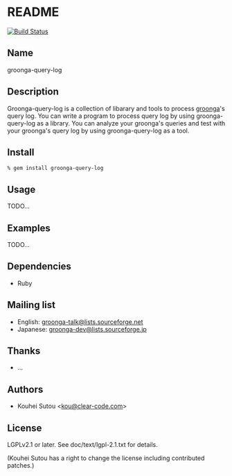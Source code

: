 # README

[![Build Status](https://travis-ci.org/groonga/groonga-query-log.png?branch=master)](undefined)

## Name

groonga-query-log

## Description

Groonga-query-log is a collection of libarary and tools to process
[groonga](http://groonga.org/)'s query log. You can write a program to
process query log by using groonga-query-log as a library. You can
analyze your groonga's queries and test with your groonga's query log
by using groonga-query-log as a tool.

## Install

    % gem install groonga-query-log

## Usage

TODO...

## Examples

TODO...

## Dependencies

* Ruby

## Mailing list

* English: [groonga-talk@lists.sourceforge.net](https://lists.sourceforge.net/lists/listinfo/groonga-talk)
* Japanese: [groonga-dev@lists.sourceforge.jp](http://lists.sourceforge.jp/mailman/listinfo/groonga-dev)

## Thanks

* ...

## Authors

* Kouhei Sutou \<kou@clear-code.com\>

## License

LGPLv2.1 or later. See doc/text/lgpl-2.1.txt for details.

(Kouhei Sutou has a right to change the license including contributed
patches.)

